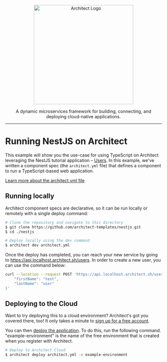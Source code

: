 <p align="center">
  <picture>
    <source media="(prefers-color-scheme: dark)" srcset="https://cdn.architect.io/logo/horizontal-inverted.png">
    <source media="(prefers-color-scheme: light)" srcset="https://cdn.architect.io/logo/horizontal.png">
    <img width="320" alt="Architect Logo" src="https://cdn.architect.io/logo/horizontal.png">
  </picture>
</p>

<p align="center">
  A dynamic microservices framework for building, connecting, and deploying cloud-native applications.
</p>

---

# Running NestJS on Architect

This example will show you the use-case for using TypeScript on Architect leveraging the NestJS tutorial application – [Users](https://github.com/nestjs/nest/tree/master/sample/05-sql-typeorm). In this example, we've written a component spec (the `architect.yml` file) that defines a component to run a TypeScript-based web application.

[Learn more about the architect.yml file](//docs.architect.io/components/architect-yml/)

## Running locally

Architect component specs are declarative, so it can be run locally or remotely with a single deploy command:

```sh
# Clone the repository and navigate to this directory
$ git clone https://github.com/architect-templates/nestjs.git
$ cd ./nestjs

# Deploy locally using the dev command
$ architect dev architect.yml
```

Once the deploy has completed, you can reach your new service by going to https://api.localhost.architect.sh/users. In order to create a new user, you can use the command below:

```sh
curl --location --request POST 'https://api.localhost.architect.sh/users' --header 'Content-Type: application/json' --data-raw '{
    "firstName": "test",
    "lastName": "user"
}'
```

## Deploying to the Cloud

Want to try deploying this to a cloud environment? Architect's got you covered there, too! It only takes a minute to
[sign up for a free account](https://cloud.architect.io/signup).

You can then [deploy the application](https://docs.architect.io/getting-started/introduction/#deploy-to-the-cloud). To do this, run the following command. "example-environment" is the name of the free environment that is created when you register with Architect.

```sh
# Deploy to Architect Cloud
$ architect deploy architect.yml -e example-environment
```
